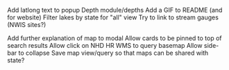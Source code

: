 Add latlong text to popup
Depth module/depths
Add a GIF to README (and for website)
Filter lakes by state for "all" view
Try to link to stream gauges (NWIS sites?)

Add further explanation of map to modal
Allow cards to be pinned to top of search results
Allow click on NHD HR WMS to query basemap
Allow side-bar to collapse
Save map view/query so that maps can be shared with state?
